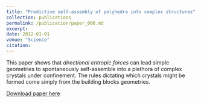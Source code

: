 ```yaml
---
title: "Predictive self-assembly of polyhedra into complex structures"
collection: publications
permalink: /publication/paper_006.md
excerpt:
date: 2012-01-01
venue: "Science"
citation:
---
```

This paper shows that _directional entropic forces_ can lead simple geometries
to spontaneously self-assemble into a plethora of complex crystals under confinement.
The rules dictating which crystals might be formed come simply from the
building blocks geometries.

[Download paper here](http://pfdamasceno.github.io/files/2012_Damasceno.pdf)
